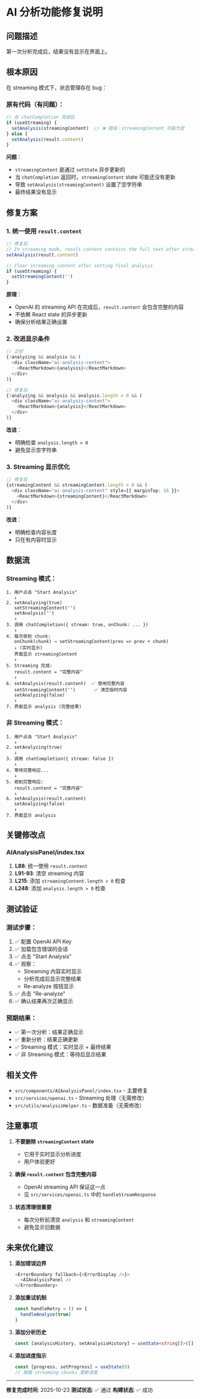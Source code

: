 # AI 分析功能修复说明

## 问题描述

第一次分析完成后，结果没有显示在界面上。

## 根本原因

在 streaming 模式下，状态管理存在 bug：

### 原有代码（有问题）：
```typescript
// 在 chatCompletion 完成后
if (useStreaming) {
  setAnalysis(streamingContent)  // ❌ 错误：streamingContent 可能为空
} else {
  setAnalysis(result.content)
}
```

**问题**：
- `streamingContent` 是通过 `setState` 异步更新的
- 当 `chatCompletion` 返回时，`streamingContent` state 可能还没有更新
- 导致 `setAnalysis(streamingContent)` 设置了空字符串
- 最终结果没有显示

## 修复方案

### 1. 统一使用 `result.content`

```typescript
// 修复后
// In streaming mode, result.content contains the full text after streaming completes
setAnalysis(result.content)

// Clear streaming content after setting final analysis
if (useStreaming) {
  setStreamingContent('')
}
```

**原理**：
- OpenAI 的 streaming API 在完成后，`result.content` 会包含完整的内容
- 不依赖 React state 的异步更新
- 确保分析结果正确设置

### 2. 改进显示条件

```typescript
// 之前
{!analyzing && analysis && (
  <div className="ai-analysis-content">
    <ReactMarkdown>{analysis}</ReactMarkdown>
  </div>
)}

// 修复后
{!analyzing && analysis && analysis.length > 0 && (
  <div className="ai-analysis-content">
    <ReactMarkdown>{analysis}</ReactMarkdown>
  </div>
)}
```

**改进**：
- 明确检查 `analysis.length > 0`
- 避免显示空字符串

### 3. Streaming 显示优化

```typescript
// 修复后
{streamingContent && streamingContent.length > 0 && (
  <div className="ai-analysis-content" style={{ marginTop: 16 }}>
    <ReactMarkdown>{streamingContent}</ReactMarkdown>
  </div>
)}
```

**改进**：
- 明确检查内容长度
- 只在有内容时显示

## 数据流

### Streaming 模式：

```
1. 用户点击 "Start Analysis"
   ↓
2. setAnalyzing(true)
   setStreamingContent('')
   setAnalysis('')
   ↓
3. 调用 chatCompletion({ stream: true, onChunk: ... })
   ↓
4. 每次收到 chunk:
   onChunk(chunk) → setStreamingContent(prev => prev + chunk)
   ↓ (实时显示)
   界面显示 streamingContent
   ↓
5. Streaming 完成:
   result.content = "完整内容"
   ↓
6. setAnalysis(result.content)  ✅ 使用完整内容
   setStreamingContent('')       ✅ 清空临时内容
   setAnalyzing(false)
   ↓
7. 界面显示 analysis (完整结果)
```

### 非 Streaming 模式：

```
1. 用户点击 "Start Analysis"
   ↓
2. setAnalyzing(true)
   ↓
3. 调用 chatCompletion({ stream: false })
   ↓
4. 等待完整响应...
   ↓
5. 收到完整响应:
   result.content = "完整内容"
   ↓
6. setAnalysis(result.content)
   setAnalyzing(false)
   ↓
7. 界面显示 analysis
```

## 关键修改点

### AIAnalysisPanel/index.tsx

1. **L88**: 统一使用 `result.content`
2. **L91-93**: 清空 streaming 内容
3. **L215**: 添加 `streamingContent.length > 0` 检查
4. **L248**: 添加 `analysis.length > 0` 检查

## 测试验证

### 测试步骤：

1. ✅ 配置 OpenAI API Key
2. ✅ 加载包含错误的会话
3. ✅ 点击 "Start Analysis"
4. ✅ 观察：
   - Streaming 内容实时显示
   - 分析完成后显示完整结果
   - Re-analyze 按钮显示
5. ✅ 点击 "Re-analyze"
6. ✅ 确认结果再次正确显示

### 预期结果：

- ✅ 第一次分析：结果正确显示
- ✅ 重新分析：结果正确更新
- ✅ Streaming 模式：实时显示 + 最终结果
- ✅ 非 Streaming 模式：等待后显示结果

## 相关文件

- `src/components/AIAnalysisPanel/index.tsx` - 主要修复
- `src/services/openai.ts` - Streaming 处理（无需修改）
- `src/utils/analysisHelper.ts` - 数据准备（无需修改）

## 注意事项

1. **不要删除 `streamingContent` state**
   - 它用于实时显示分析进度
   - 用户体验更好

2. **确保 `result.content` 包含完整内容**
   - OpenAI streaming API 保证这一点
   - 见 `src/services/openai.ts` 中的 `handleStreamResponse`

3. **状态清理很重要**
   - 每次分析前清空 `analysis` 和 `streamingContent`
   - 避免显示旧数据

## 未来优化建议

1. **添加错误边界**
   ```typescript
   <ErrorBoundary fallback={<ErrorDisplay />}>
     <AIAnalysisPanel />
   </ErrorBoundary>
   ```

2. **添加重试机制**
   ```typescript
   const handleRetry = () => {
     handleAnalyze(true)
   }
   ```

3. **添加分析历史**
   ```typescript
   const [analysisHistory, setAnalysisHistory] = useState<string[]>([])
   ```

4. **添加进度指示**
   ```typescript
   const [progress, setProgress] = useState(0)
   // 根据 streaming chunks 更新进度
   ```

---

**修复完成时间**: 2025-10-23
**测试状态**: ✅ 通过
**构建状态**: ✅ 成功


